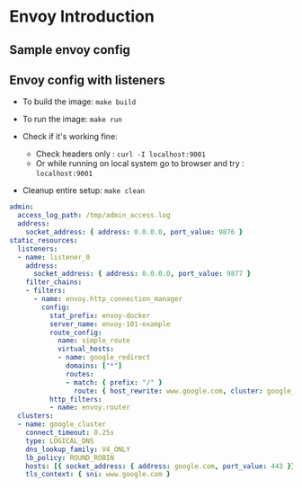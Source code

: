 

# Envoy Introduction

## Sample envoy config

## Envoy config with listeners



* To build the image: `make build`

* To run the image: `make run`

* Check if it's working fine: 
    * Check headers only : `curl -I localhost:9001`
    * Or while running on local system go to browser and try : `localhost:9001`

* Cleanup entire setup: `make clean`


```yaml
admin:
  access_log_path: /tmp/admin_access.log
  address:
    socket_address: { address: 0.0.0.0, port_value: 9876 }
static_resources:
  listeners:
  - name: listener_0
    address:
      socket_address: { address: 0.0.0.0, port_value: 9877 }
    filter_chains:
    - filters:
      - name: envoy.http_connection_manager
        config:
          stat_prefix: envoy-docker
          server_name: envoy-101-example
          route_config:
            name: simple_route
            virtual_hosts:
            - name: google_redirect
              domains: ["*"]
              routes:
              - match: { prefix: "/" }
                route: { host_rewrite: www.google.com, cluster: google_cluster}
          http_filters:
          - name: envoy.router
  clusters:
  - name: google_cluster
    connect_timeout: 0.25s
    type: LOGICAL_DNS
    dns_lookup_family: V4_ONLY
    lb_policy: ROUND_ROBIN
    hosts: [{ socket_address: { address: google.com, port_value: 443 }}]
    tls_context: { sni: www.google.com }
```
